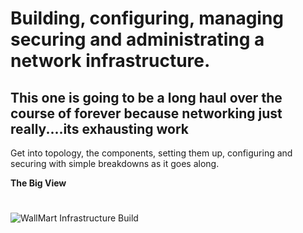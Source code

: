 # Building, configuring, managing securing and administrating a network infrastructure. 
## This one is going to be a long haul over the course of forever because networking just really....its exhausting work
Get into topology, the components, setting them up, configuring and securing with simple breakdowns as it goes along. 


**The Big View**
#
![WallMart Infrastructure Build](https://github.com/TreadSoftly/Projects/assets/121847455/d9ebfd22-1b24-430f-87f9-972ab095d474)
